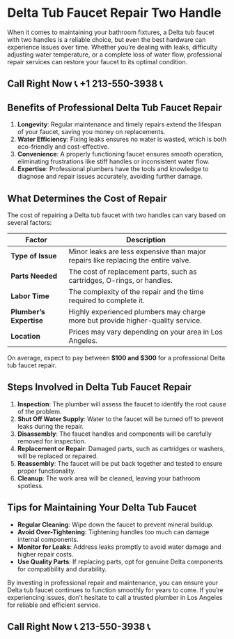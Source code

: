 # Delta Tub Faucet Repair Two Handle  

When it comes to maintaining your bathroom fixtures, a Delta tub faucet with two handles is a reliable choice, but even the best hardware can experience issues over time. Whether you’re dealing with leaks, difficulty adjusting water temperature, or a complete loss of water flow, professional repair services can restore your faucet to its optimal condition.  

## Call Right Now 📞 +1 213-550-3938 📞

## Benefits of Professional Delta Tub Faucet Repair  

1. **Longevity**: Regular maintenance and timely repairs extend the lifespan of your faucet, saving you money on replacements.  
2. **Water Efficiency**: Fixing leaks ensures no water is wasted, which is both eco-friendly and cost-effective.  
3. **Convenience**: A properly functioning faucet ensures smooth operation, eliminating frustrations like stiff handles or inconsistent water flow.  
4. **Expertise**: Professional plumbers have the tools and knowledge to diagnose and repair issues accurately, avoiding further damage.  

## What Determines the Cost of Repair  

The cost of repairing a Delta tub faucet with two handles can vary based on several factors:  

| **Factor**                | **Description**                                                                 |
|----------------------------|---------------------------------------------------------------------------------|
| **Type of Issue**          | Minor leaks are less expensive than major repairs like replacing the entire valve. |
| **Parts Needed**           | The cost of replacement parts, such as cartridges, O-rings, or handles.         |
| **Labor Time**             | The complexity of the repair and the time required to complete it.              |
| **Plumber’s Expertise**     | Highly experienced plumbers may charge more but provide higher-quality service. |
| **Location**               | Prices may vary depending on your area in Los Angeles.                          |

On average, expect to pay between **$100 and $300** for a professional Delta tub faucet repair.  

## Steps Involved in Delta Tub Faucet Repair  

1. **Inspection**: The plumber will assess the faucet to identify the root cause of the problem.  
2. **Shut Off Water Supply**: Water to the faucet will be turned off to prevent leaks during the repair.  
3. **Disassembly**: The faucet handles and components will be carefully removed for inspection.  
4. **Replacement or Repair**: Damaged parts, such as cartridges or washers, will be replaced or repaired.  
5. **Reassembly**: The faucet will be put back together and tested to ensure proper functionality.  
6. **Cleanup**: The work area will be cleaned, leaving your bathroom spotless.  

## Tips for Maintaining Your Delta Tub Faucet  

- **Regular Cleaning**: Wipe down the faucet to prevent mineral buildup.  
- **Avoid Over-Tightening**: Tightening handles too much can damage internal components.  
- **Monitor for Leaks**: Address leaks promptly to avoid water damage and higher repair costs.  
- **Use Quality Parts**: If replacing parts, opt for genuine Delta components for compatibility and durability.  

By investing in professional repair and maintenance, you can ensure your Delta tub faucet continues to function smoothly for years to come. If you’re experiencing issues, don’t hesitate to call a trusted plumber in Los Angeles for reliable and efficient service.
## Call Right Now 📞 213-550-3938 📞